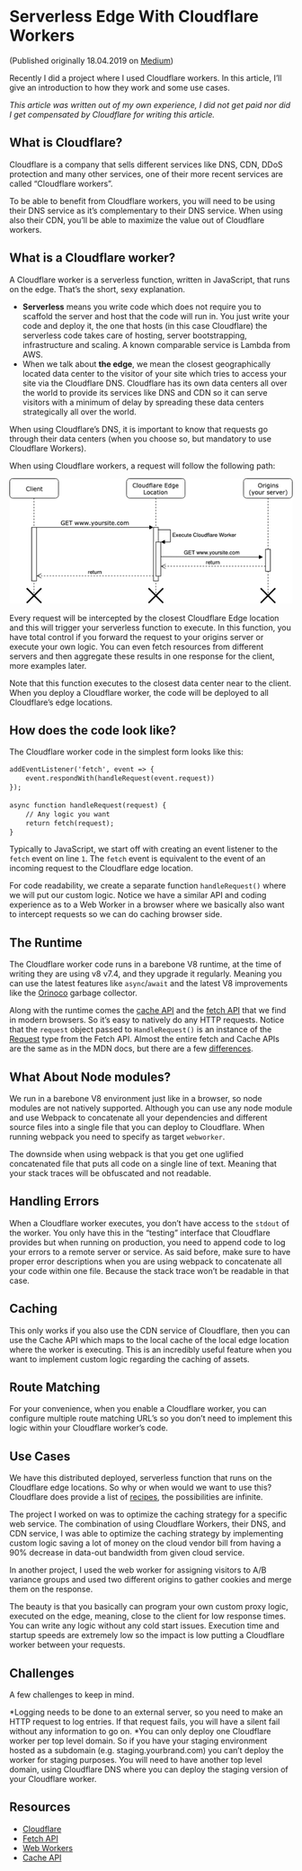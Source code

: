 # Serverless Edge With Cloudflare Workers

(Published originally 18.04.2019 on [Medium](https://medium.com/@segersian/serverless-edge-with-cloudflare-workers-9d9b13534e1e))

Recently I did a project where I used Cloudflare workers. In this article, I’ll give an introduction to how they work and some use cases.

*This article was written out of my own experience, I did not get paid nor did I get compensated by Cloudflare for writing this article.*

## What is Cloudflare?
Cloudflare is a company that sells different services like DNS, CDN, DDoS protection and many other services, one of their more recent services are called “Cloudflare workers”.

To be able to benefit from Cloudflare workers, you will need to be using their DNS service as it’s complementary to their DNS service. When using also their CDN, you’ll be able to maximize the value out of Cloudflare workers.

## What is a Cloudflare worker?

A Cloudflare worker is a serverless function, written in JavaScript, that runs on the edge. That’s the short, sexy explanation.

* **Serverless** means you write code which does not require you to scaffold the server and host that the code will run in. You just write your code and deploy it, the one that hosts (in this case Cloudflare) the serverless code takes care of hosting, server bootstrapping, infrastructure and scaling. A known comparable service is Lambda from AWS.
* When we talk about **the edge**, we mean the closest geographically located data center to the visitor of your site which tries to access your site via the Cloudflare DNS. Cloudflare has its own data centers all over the world to provide its services like DNS and CDN so it can serve visitors with a minimum of delay by spreading these data centers strategically all over the world.

When using Cloudflare’s DNS, it is important to know that requests go through their data centers (when you choose so, but mandatory to use Cloudflare Workers).

When using Cloudflare workers, a request will follow the following path:

![Diagram](./serverless-edge-with-cloudflare-workers_01.png)

Every request will be intercepted by the closest Cloudflare Edge location and this will trigger your serverless function to execute. In this function, you have total control if you forward the request to your origins server or execute your own logic. You can even fetch resources from different servers and then aggregate these results in one response for the client, more examples later.

Note that this function executes to the closest data center near to the client. When you deploy a Cloudflare worker, the code will be deployed to all Cloudflare’s edge locations.

## How does the code look like?
The Cloudflare worker code in the simplest form looks like this:

```js{1}
addEventListener('fetch', event => {
    event.respondWith(handleRequest(event.request))
});

async function handleRequest(request) {
    // Any logic you want
    return fetch(request);
}
```

Typically to JavaScript, we start off with creating an event listener to the `fetch` event on line `1`. The `fetch` event is equivalent to the event of an incoming request to the Cloudflare edge location.

For code readability, we create a separate function `handleRequest()` where we will put our custom logic. Notice we have a similar API and coding experience as to a Web Worker in a browser where we basically also want to intercept requests so we can do caching browser side.

## The Runtime
The Cloudflare worker code runs in a barebone V8 runtime, at the time of writing they are using v8 v7.4, and they upgrade it regularly. Meaning you can use the latest features like `async`/`await` and the latest V8 improvements like the [Orinoco](https://v8.dev/blog/trash-talk) garbage collector.

Along with the runtime comes the [cache API](https://developer.mozilla.org/en-US/docs/Web/API/Cache) and the [fetch API](https://developer.mozilla.org/en-US/docs/Web/API/Fetch_API) that we find in modern browsers. So it’s easy to natively do any HTTP requests. Notice that the `request` object passed to `HandleRequest()` is an instance of the [Request](https://developer.mozilla.org/en-US/docs/Web/API/Request) type from the Fetch API. Almost the entire fetch and Cache APIs are the same as in the MDN docs, but there are a few [differences](https://developers.cloudflare.com/workers/reference/apis/cache/#body-inner).

## What About Node modules?
We run in a barebone V8 environment just like in a browser, so node modules are not natively supported. Although you can use any node module and use Webpack to concatenate all your dependencies and different source files into a single file that you can deploy to Cloudflare. When running webpack you need to specify as target `webworker`.

The downside when using webpack is that you get one uglified concatenated file that puts all code on a single line of text. Meaning that your stack traces will be obfuscated and not readable.

## Handling Errors
When a Cloudflare worker executes, you don’t have access to the `stdout` of the worker. You only have this in the “testing” interface that Cloudflare provides but when running on production, you need to append code to log your errors to a remote server or service. As said before, make sure to have proper error descriptions when you are using webpack to concatenate all your code within one file. Because the stack trace won’t be readable in that case.

## Caching
This only works if you also use the CDN service of Cloudflare, then you can use the Cache API which maps to the local cache of the local edge location where the worker is executing. This is an incredibly useful feature when you want to implement custom logic regarding the caching of assets.

## Route Matching
For your convenience, when you enable a Cloudflare worker, you can configure multiple route matching URL’s so you don’t need to implement this logic within your Cloudflare worker’s code.

## Use Cases
We have this distributed deployed, serverless function that runs on the Cloudflare edge locations. So why or when would we want to use this? Cloudflare does provide a list of [recipes](https://developers.cloudflare.com/workers/templates/), the possibilities are infinite.

The project I worked on was to optimize the caching strategy for a specific web service. The combination of using Cloudflare Workers, their DNS, and CDN service, I was able to optimize the caching strategy by implementing custom logic saving a lot of money on the cloud vendor bill from having a 90% decrease in data-out bandwidth from given cloud service.

In another project, I used the web worker for assigning visitors to A/B variance groups and used two different origins to gather cookies and merge them on the response.

The beauty is that you basically can program your own custom proxy logic, executed on the edge, meaning, close to the client for low response times. You can write any logic without any cold start issues. Execution time and startup speeds are extremely low so the impact is low putting a Cloudflare worker between your requests.

## Challenges
A few challenges to keep in mind.

*Logging needs to be done to an external server, so you need to make an HTTP request to log entries. If that request fails, you will have a silent fail without any information to go on.
*You can only deploy one Cloudflare worker per top level domain. So if you have your staging environment hosted as a subdomain (e.g. staging.yourbrand.com) you can’t deploy the worker for staging purposes. You will need to have another top level domain, using Cloudflare DNS where you can deploy the staging version of your Cloudflare worker.

## Resources
* [Cloudflare](https://workers.cloudflare.com/)
* [Fetch API](https://developer.mozilla.org/en-US/docs/Web/API/Fetch_API)
* [Web Workers](https://developer.mozilla.org/en-US/docs/Web/API/Web_Workers_API/Using_web_workers)
* [Cache API](https://developer.mozilla.org/en-US/docs/Web/API/Cache)

